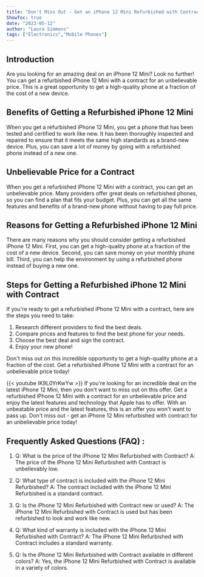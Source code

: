 ```yaml
---
title: "Don't Miss Out - Get an iPhone 12 Mini Refurbished with Contract for an Unbelievable Price!"
ShowToc: true 
date: "2023-05-12"
author: "Laura Simmons" 
tags: ["Electronics","Mobile Phones"]
---
```

## Introduction 
Are you looking for an amazing deal on an iPhone 12 Mini? Look no further! You can get a refurbished iPhone 12 Mini with a contract for an unbelievable price. This is a great opportunity to get a high-quality phone at a fraction of the cost of a new device. 

## Benefits of Getting a Refurbished iPhone 12 Mini
When you get a refurbished iPhone 12 Mini, you get a phone that has been tested and certified to work like new. It has been thoroughly inspected and repaired to ensure that it meets the same high standards as a brand-new device. Plus, you can save a lot of money by going with a refurbished phone instead of a new one. 

## Unbelievable Price for a Contract 
When you get a refurbished iPhone 12 Mini with a contract, you can get an unbelievable price. Many providers offer great deals on refurbished phones, so you can find a plan that fits your budget. Plus, you can get all the same features and benefits of a brand-new phone without having to pay full price. 

## Reasons for Getting a Refurbished iPhone 12 Mini
There are many reasons why you should consider getting a refurbished iPhone 12 Mini. First, you can get a high-quality phone at a fraction of the cost of a new device. Second, you can save money on your monthly phone bill. Third, you can help the environment by using a refurbished phone instead of buying a new one. 

## Steps for Getting a Refurbished iPhone 12 Mini with Contract
If you're ready to get a refurbished iPhone 12 Mini with a contract, here are the steps you need to take: 

1. Research different providers to find the best deals. 
2. Compare prices and features to find the best phone for your needs. 
3. Choose the best deal and sign the contract. 
4. Enjoy your new phone! 

Don't miss out on this incredible opportunity to get a high-quality phone at a fraction of the cost. Get a refurbished iPhone 12 Mini with a contract for an unbelievable price today!

{{< youtube IK9L0YrKwYw >}} 
If you're looking for an incredible deal on the latest iPhone 12 Mini, then you don't want to miss out on this offer. Get a refurbished iPhone 12 Mini with a contract for an unbelievable price and enjoy the latest features and technology that Apple has to offer. With an unbeatable price and the latest features, this is an offer you won't want to pass up. Don't miss out - get an iPhone 12 Mini refurbished with contract for an unbelievable price today!

## Frequently Asked Questions (FAQ) :
1. Q: What is the price of the iPhone 12 Mini Refurbished with Contract? 
A: The price of the iPhone 12 Mini Refurbished with Contract is unbelievably low.

2. Q: What type of contract is included with the iPhone 12 Mini Refurbished? 
A: The contract included with the iPhone 12 Mini Refurbished is a standard contract.

3. Q: Is the iPhone 12 Mini Refurbished with Contract new or used?
A: The iPhone 12 Mini Refurbished with Contract is used but has been refurbished to look and work like new.

4. Q: What kind of warranty is included with the iPhone 12 Mini Refurbished with Contract?
A: The iPhone 12 Mini Refurbished with Contract includes a standard warranty.

5. Q: Is the iPhone 12 Mini Refurbished with Contract available in different colors? 
A: Yes, the iPhone 12 Mini Refurbished with Contract is available in a variety of colors.


